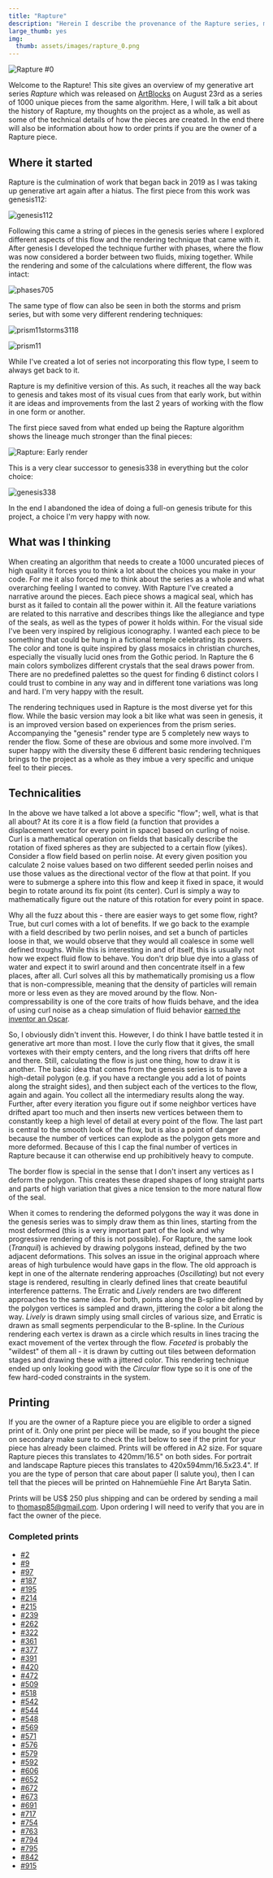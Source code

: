 ```yaml
---
title: "Rapture"
description: "Herein I describe the provenance of the Rapture series, my though process, and some technical details about how it is made."
large_thumb: yes
img:
  thumb: assets/images/rapture_0.png
---
```


![Rapture \#0](/assets/images/rapture_0.png)

Welcome to the Rapture! This site gives an overview of my generative art series *Rapture* which was released on [ArtBlocks](https://artblocks.io/project/141) on August 23rd as a series of 1000 unique pieces from the same algorithm. Here, I will talk a bit about the history of Rapture, my thoughts on the project as a whole, as well as some of the technical details of how the pieces are created. In the end there will also be information about how to order prints if you are the owner of a Rapture piece.

## Where it started

Rapture is the culmination of work that began back in 2019 as I was taking up generative art again after a hiatus. The first piece from this work was genesis112:

![genesis112](https://www.data-imaginist.com/art/005_genesis/genesis112_hu940eda6aa68a41b4b0a8e759d476cd8d_143478_0x1000_resize_box_2.png "genesis112")

Following this came a string of pieces in the genesis series where I explored different aspects of this flow and the rendering technique that came with it. After genesis I developed the technique further with phases, where the flow was now considered a border between two fluids, mixing together. While the rendering and some of the calculations where different, the flow was intact:

![phases705](https://www.data-imaginist.com/art/006_phases/phases705_hu248415ca3909e719104e1fbf6b6627e2_102556_0x1000_resize_box_2.png "phases705")

The same type of flow can also be seen in both the storms and prism series, but with some very different rendering techniques:

![![prism11](https://www.data-imaginist.com/art/009_prism/prism11_hu15289d2f1463b5da795637ea5a2d64b3_23591896_0x1000_resize_box_2.png "prism11")storms3118](https://www.data-imaginist.com/art/007_storms/storms3118_hub2dbdbce8d1d82a484ac168016d906aa_1838520_0x1000_resize_box_2.png "storms3118")

![prism11](https://www.data-imaginist.com/art/009_prism/prism11_hu15289d2f1463b5da795637ea5a2d64b3_23591896_0x1000_resize_box_2.png "prism11")

While I've created a lot of series not incorporating this flow type, I seem to always get back to it.

Rapture is my definitive version of this. As such, it reaches all the way back to genesis and takes most of its visual cues from that early work, but within it are ideas and improvements from the last 2 years of working with the flow in one form or another.

The first piece saved from what ended up being the Rapture algorithm shows the lineage much stronger than the final pieces:

![Rapture: Early render](/assets/images/rapture_first_save.png "Rapture: Early render")

This is a very clear successor to genesis338 in everything but the color choice:

![genesis338](https://www.data-imaginist.com/art/005_genesis/genesis338_hu19fc60717d90451585acb0fb6a565bcb_106689_0x1000_resize_box_2.png "genesis338")

In the end I abandoned the idea of doing a full-on genesis tribute for this project, a choice I'm very happy with now.

## What was I thinking

When creating an algorithm that needs to create a 1000 uncurated pieces of high quality it forces you to think a lot about the choices you make in your code. For me it also forced me to think about the series as a whole and what overarching feeling I wanted to convey. With Rapture I've created a narrative around the pieces. Each piece shows a magical seal, which has burst as it failed to contain all the power within it. All the feature variations are related to this narrative and describes things like the allegiance and type of the seals, as well as the types of power it holds within. For the visual side I've been very inspired by religious iconography. I wanted each piece to be something that could be hung in a fictional temple celebrating its powers. The color and tone is quite inspired by glass mosaics in christian churches, especially the visually lucid ones from the Gothic period. In Rapture the 6 main colors symbolizes different crystals that the seal draws power from. There are no predefined palettes so the quest for finding 6 distinct colors I could trust to combine in any way and in different tone variations was long and hard. I'm very happy with the result.

The rendering techniques used in Rapture is the most diverse yet for this flow. While the basic version may look a bit like what was seen in genesis, it is an improved version based on experiences from the prism series. Accompanying the "genesis" render type are 5 completely new ways to render the flow. Some of these are obvious and some more involved. I'm super happy with the diversity these 6 different basic rendering techniques brings to the project as a whole as they imbue a very specific and unique feel to their pieces.

## Technicalities

In the above we have talked a lot above a specific "flow"; well, what is that all about? At its core it is a flow field (a function that provides a displacement vector for every point in space) based on curling of noise. Curl is a mathematical operation on fields that basically describe the rotation of fixed spheres as they are subjected to a certain flow (yikes). Consider a flow field based on perlin noise. At every given position you calculate 2 noise values based on two different seeded perlin noises and use those values as the directional vector of the flow at that point. If you were to submerge a sphere into this flow and keep it fixed in space, it would begin to rotate around its fix point (its center). Curl is simply a way to mathematically figure out the nature of this rotation for every point in space.

Why all the fuzz about this - there are easier ways to get some flow, right? True, but curl comes with a lot of benefits. If we go back to the example with a field described by two perlin noises, and set a bunch of particles loose in that, we would observe that they would all coalesce in some well defined troughs. While this is interesting in and of itself, this is usually not how we expect fluid flow to behave. You don't drip blue dye into a glass of water and expect it to swirl around and then concentrate itself in a few places, after all. Curl solves all this by mathematically promising us a flow that is non-compressible, meaning that the density of particles will remain more or less even as they are moved around by the flow. Non-compressability is one of the core traits of how fluids behave, and the idea of using curl noise as a cheap simulation of fluid behavior [earned the inventor an Oscar](https://www.cs.ubc.ca/news/2015/02/robert-bridson-earns-sci-tech-oscar-bringing-real-world-simulations-hollywood).

So, I obviously didn't invent this. However, I do think I have battle tested it in generative art more than most. I love the curly flow that it gives, the small vortexes with their empty centers, and the long rivers that drifts off here and there. Still, calculating the flow is just one thing, how to draw it is another. The basic idea that comes from the genesis series is to have a high-detail polygon (e.g. if you have a rectangle you add a lot of points along the straight sides), and then subject each of the vertices to the flow, again and again. You collect all the intermediary results along the way. Further, after every iteration you figure out if some neighbor vertices have drifted apart too much and then inserts new vertices between them to constantly keep a high level of detail at every point of the flow. The last part is central to the smooth look of the flow, but is also a point of danger because the number of vertices can explode as the polygon gets more and more deformed. Because of this I cap the final number of vertices in Rapture because it can otherwise end up prohibitively heavy to compute.

The border flow is special in the sense that I don't insert any vertices as I deform the polygon. This creates these draped shapes of long straight parts and parts of high variation that gives a nice tension to the more natural flow of the seal.

When it comes to rendering the deformed polygons the way it was done in the genesis series was to simply draw them as thin lines, starting from the most deformed (this is a very important part of the look and why progressive rendering of this is not possible). For Rapture, the same look (*Tranquil*) is achieved by drawing polygons instead, defined by the two adjacent deformations. This solves an issue in the original approach where areas of high turbulence would have gaps in the flow. The old approach is kept in one of the alternate rendering approaches (*Oscillating*) but not every stage is rendered, resulting in clearly defined lines that create beautiful interference patterns. The Erratic and *Lively* renders are two different approaches to the same idea. For both, points along the B-spline defined by the polygon vertices is sampled and drawn, jittering the color a bit along the way. *Lively* is drawn simply using small circles of various size, and Erratic is drawn as small segments perpendicular to the B-spline. In the *Curious* rendering each vertex is drawn as a circle which results in lines tracing the exact movement of the vertex through the flow. *Faceted* is probably the "wildest" of them all - it is drawn by cutting out tiles between deformation stages and drawing these with a jittered color. This rendering technique ended up only looking good with the *Circular* flow type so it is one of the few hard-coded constraints in the system.

## Printing

If you are the owner of a Rapture piece you are eligible to order a signed print of it. Only one print per piece will be made, so if you bought the piece on secondary make sure to check the list below to see if the print for your piece has already been claimed. Prints will be offered in A2 size. For square Rapture pieces this translates to 420mm/16.5" on both sides. For portrait and landscape Rapture pieces this translates to 420x594mm/16.5x23.4". If you are the type of person that care about paper (I salute you), then I can tell that the pieces will be printed on Hahnemüehle Fine Art Baryta Satin.

Prints will be US$ 250 plus shipping and can be ordered by sending a mail to [thomasp85@gmail.com](mailto:thomasp85@gmail.com). Upon ordering I will need to verify that you are in fact the owner of the piece.

### Completed prints

- [#2](https://artblocks.io/token/14100002)
- [#9](https://artblocks.io/token/14100009)
- [#97](https://artblocks.io/token/141000097)
- [#187](https://artblocks.io/token/141000187)
- [#195](https://artblocks.io/token/141000195)
- [#214](https://artblocks.io/token/141000214)
- [#215](https://artblocks.io/token/141000215)
- [#239](https://artblocks.io/token/141000239)
- [#262](https://artblocks.io/token/141000262)
- [#322](https://artblocks.io/token/141000322)
- [#361](https://artblocks.io/token/141000361)
- [#377](https://artblocks.io/token/141000377)
- [#391](https://artblocks.io/token/141000391)
- [#420](https://artblocks.io/token/141000420)
- [#472](https://artblocks.io/token/141000472)
- [#509](https://artblocks.io/token/141000509)
- [#518](https://artblocks.io/token/141000518)
- [#542](https://artblocks.io/token/141000542)
- [#544](https://artblocks.io/token/141000544)
- [#548](https://artblocks.io/token/141000548)
- [#569](https://artblocks.io/token/141000569)
- [#571](https://artblocks.io/token/141000571)
- [#576](https://artblocks.io/token/141000576)
- [#579](https://artblocks.io/token/141000579)
- [#592](https://artblocks.io/token/141000592)
- [#606](https://artblocks.io/token/141000606)
- [#652](https://artblocks.io/token/141000652)
- [#672](https://artblocks.io/token/141000672)
- [#673](https://artblocks.io/token/141000673)
- [#691](https://artblocks.io/token/141000691)
- [#717](https://artblocks.io/token/141000717)
- [#754](https://artblocks.io/token/141000754)
- [#763](https://artblocks.io/token/141000763)
- [#794](https://artblocks.io/token/141000794)
- [#795](https://artblocks.io/token/141000795)
- [#842](https://artblocks.io/token/141000842)
- [#915](https://artblocks.io/token/141000915)
